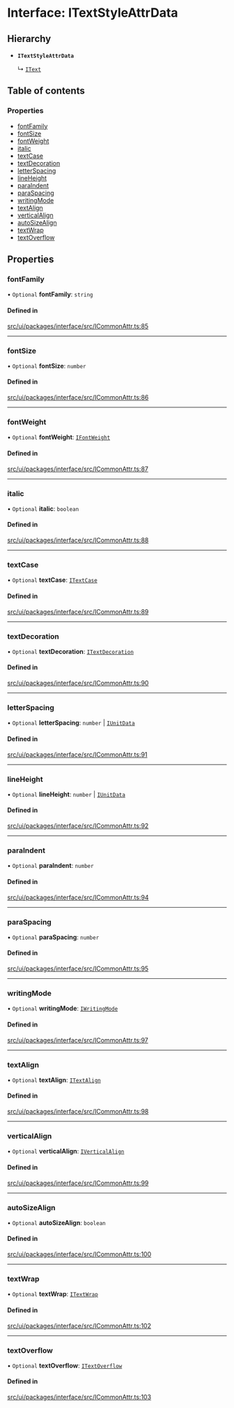 # Interface: ITextStyleAttrData

## Hierarchy

- **`ITextStyleAttrData`**

  ↳ [`IText`](IText.md)

## Table of contents

### Properties

- [fontFamily](ITextStyleAttrData.md#fontfamily)
- [fontSize](ITextStyleAttrData.md#fontsize)
- [fontWeight](ITextStyleAttrData.md#fontweight)
- [italic](ITextStyleAttrData.md#italic)
- [textCase](ITextStyleAttrData.md#textcase)
- [textDecoration](ITextStyleAttrData.md#textdecoration)
- [letterSpacing](ITextStyleAttrData.md#letterspacing)
- [lineHeight](ITextStyleAttrData.md#lineheight)
- [paraIndent](ITextStyleAttrData.md#paraindent)
- [paraSpacing](ITextStyleAttrData.md#paraspacing)
- [writingMode](ITextStyleAttrData.md#writingmode)
- [textAlign](ITextStyleAttrData.md#textalign)
- [verticalAlign](ITextStyleAttrData.md#verticalalign)
- [autoSizeAlign](ITextStyleAttrData.md#autosizealign)
- [textWrap](ITextStyleAttrData.md#textwrap)
- [textOverflow](ITextStyleAttrData.md#textoverflow)

## Properties

### fontFamily

• `Optional` **fontFamily**: `string`

#### Defined in

[src/ui/packages/interface/src/ICommonAttr.ts:85](https://github.com/leaferjs/leafer-ui/blob/6982d3e91dfd04600b4cf106a9b22f4502e5d32b/packages/interface/src/ICommonAttr.ts#L85)

___

### fontSize

• `Optional` **fontSize**: `number`

#### Defined in

[src/ui/packages/interface/src/ICommonAttr.ts:86](https://github.com/leaferjs/leafer-ui/blob/6982d3e91dfd04600b4cf106a9b22f4502e5d32b/packages/interface/src/ICommonAttr.ts#L86)

___

### fontWeight

• `Optional` **fontWeight**: [`IFontWeight`](../modules.md#ifontweight)

#### Defined in

[src/ui/packages/interface/src/ICommonAttr.ts:87](https://github.com/leaferjs/leafer-ui/blob/6982d3e91dfd04600b4cf106a9b22f4502e5d32b/packages/interface/src/ICommonAttr.ts#L87)

___

### italic

• `Optional` **italic**: `boolean`

#### Defined in

[src/ui/packages/interface/src/ICommonAttr.ts:88](https://github.com/leaferjs/leafer-ui/blob/6982d3e91dfd04600b4cf106a9b22f4502e5d32b/packages/interface/src/ICommonAttr.ts#L88)

___

### textCase

• `Optional` **textCase**: [`ITextCase`](../modules.md#itextcase)

#### Defined in

[src/ui/packages/interface/src/ICommonAttr.ts:89](https://github.com/leaferjs/leafer-ui/blob/6982d3e91dfd04600b4cf106a9b22f4502e5d32b/packages/interface/src/ICommonAttr.ts#L89)

___

### textDecoration

• `Optional` **textDecoration**: [`ITextDecoration`](../modules.md#itextdecoration)

#### Defined in

[src/ui/packages/interface/src/ICommonAttr.ts:90](https://github.com/leaferjs/leafer-ui/blob/6982d3e91dfd04600b4cf106a9b22f4502e5d32b/packages/interface/src/ICommonAttr.ts#L90)

___

### letterSpacing

• `Optional` **letterSpacing**: `number` \| [`IUnitData`](IUnitData.md)

#### Defined in

[src/ui/packages/interface/src/ICommonAttr.ts:91](https://github.com/leaferjs/leafer-ui/blob/6982d3e91dfd04600b4cf106a9b22f4502e5d32b/packages/interface/src/ICommonAttr.ts#L91)

___

### lineHeight

• `Optional` **lineHeight**: `number` \| [`IUnitData`](IUnitData.md)

#### Defined in

[src/ui/packages/interface/src/ICommonAttr.ts:92](https://github.com/leaferjs/leafer-ui/blob/6982d3e91dfd04600b4cf106a9b22f4502e5d32b/packages/interface/src/ICommonAttr.ts#L92)

___

### paraIndent

• `Optional` **paraIndent**: `number`

#### Defined in

[src/ui/packages/interface/src/ICommonAttr.ts:94](https://github.com/leaferjs/leafer-ui/blob/6982d3e91dfd04600b4cf106a9b22f4502e5d32b/packages/interface/src/ICommonAttr.ts#L94)

___

### paraSpacing

• `Optional` **paraSpacing**: `number`

#### Defined in

[src/ui/packages/interface/src/ICommonAttr.ts:95](https://github.com/leaferjs/leafer-ui/blob/6982d3e91dfd04600b4cf106a9b22f4502e5d32b/packages/interface/src/ICommonAttr.ts#L95)

___

### writingMode

• `Optional` **writingMode**: [`IWritingMode`](../modules.md#iwritingmode)

#### Defined in

[src/ui/packages/interface/src/ICommonAttr.ts:97](https://github.com/leaferjs/leafer-ui/blob/6982d3e91dfd04600b4cf106a9b22f4502e5d32b/packages/interface/src/ICommonAttr.ts#L97)

___

### textAlign

• `Optional` **textAlign**: [`ITextAlign`](../modules.md#itextalign)

#### Defined in

[src/ui/packages/interface/src/ICommonAttr.ts:98](https://github.com/leaferjs/leafer-ui/blob/6982d3e91dfd04600b4cf106a9b22f4502e5d32b/packages/interface/src/ICommonAttr.ts#L98)

___

### verticalAlign

• `Optional` **verticalAlign**: [`IVerticalAlign`](../modules.md#iverticalalign)

#### Defined in

[src/ui/packages/interface/src/ICommonAttr.ts:99](https://github.com/leaferjs/leafer-ui/blob/6982d3e91dfd04600b4cf106a9b22f4502e5d32b/packages/interface/src/ICommonAttr.ts#L99)

___

### autoSizeAlign

• `Optional` **autoSizeAlign**: `boolean`

#### Defined in

[src/ui/packages/interface/src/ICommonAttr.ts:100](https://github.com/leaferjs/leafer-ui/blob/6982d3e91dfd04600b4cf106a9b22f4502e5d32b/packages/interface/src/ICommonAttr.ts#L100)

___

### textWrap

• `Optional` **textWrap**: [`ITextWrap`](../modules.md#itextwrap)

#### Defined in

[src/ui/packages/interface/src/ICommonAttr.ts:102](https://github.com/leaferjs/leafer-ui/blob/6982d3e91dfd04600b4cf106a9b22f4502e5d32b/packages/interface/src/ICommonAttr.ts#L102)

___

### textOverflow

• `Optional` **textOverflow**: [`ITextOverflow`](../modules.md#itextoverflow)

#### Defined in

[src/ui/packages/interface/src/ICommonAttr.ts:103](https://github.com/leaferjs/leafer-ui/blob/6982d3e91dfd04600b4cf106a9b22f4502e5d32b/packages/interface/src/ICommonAttr.ts#L103)
